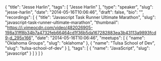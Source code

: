 {
  "title": "Jesse Harlin",
  "tags": [
    "Jesse Harlin"
  ],
  "type": "speaker",
  "slug": "jesse-harlin",
  "date": "2014-05-16T10:06:46",
  "draft": false,
  "bio": "",
  "recordings": [
    {
      "title": "Javascript Task Runner Ultimate Marathon",
      "slug": "javascript-task-runner-ultimate-marathon",
      "thumbnail": "https://i.vimeocdn.com/video/482026905-198a31ff8b34b7a4732feb66464cd1f36b5da167282883ea3b43113a9893fcd9-d_295x166",
      "date": "2014-05-16T10:06:46",
      "meetups": [
        {
          "name": "Oklahoma Groups",
          "slug": "oklahoma"
        },
        {
          "name": "Tulsa School of Dev",
          "slug": "tulsa-school-of-dev"
        }
      ],
      "tags": [
        {
          "name": "JavaScript",
          "slug": "javascript"
        }
      ]
    }
  ]
}